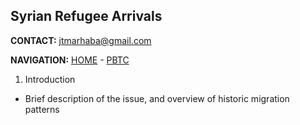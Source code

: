 ## Syrian Refugee Arrivals
**CONTACT:** [jtmarhaba@gmail.com](mailto:jtmarhaba@gmail.com)

**NAVIGATION:** [HOME](https://jadmarhaba.github.io/) - [PBTC](http://www.projectbreakthecycle.com)

1. Introduction
  - Brief description of the issue, and overview of historic migration patterns
  
  










